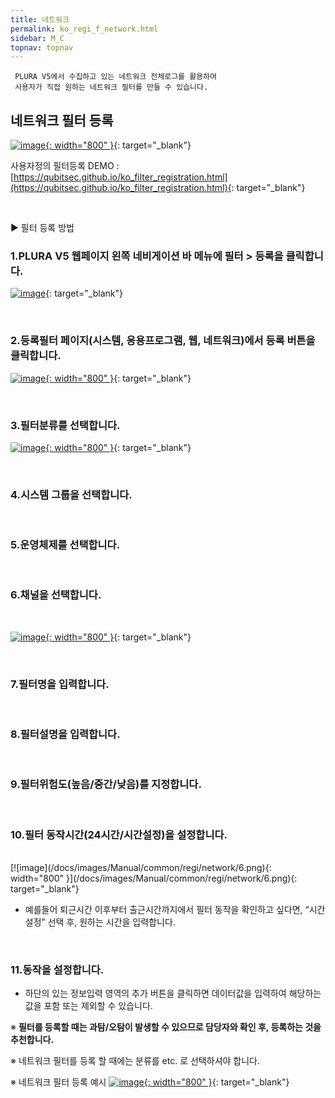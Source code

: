 ```yaml
---
title: 네트워크
permalink: ko_regi_f_network.html
sidebar: M_C
topnav: topnav
---
```


     PLURA V5에서 수집하고 있는 네트워크 전체로그를 활용하여
     사용자가 직접 원하는 네트워크 필터를 만들 수 있습니다.

## 네트워크 필터 등록

[![image](/docs/images/Manual/common/regi/network/1.png){: width="800" }](/docs/images/Manual/common/regi/network/1.png){: target="_blank"}


사용자정의 필터등록 DEMO : [https://qubitsec.github.io/ko_filter_registration.html](https://qubitsec.github.io/ko_filter_registration.html){: target="_blank"}

<br />

▶ 필터 등록 방법

### 1.PLURA V5 웹페이지 왼쪽 네비게이션 바 메뉴에 필터 > 등록을 클릭합니다.
[![image](/docs/images/Manual/common/regi/network/2.png)](/docs/images/Manual/common/regi/network/2.png){: target="_blank"}

<br />

### 2.등록필터 페이지(시스템, 응용프로그램, 웹, 네트워크)에서 등록 버튼을 클릭합니다.
[![image](/docs/images/Manual/common/regi/network/3.png){: width="800" }](/docs/images/Manual/common/regi/network/3.png){: target="_blank"}

<br />

### 3.필터분류를 선택합니다.
[![image](/docs/images/Manual/common/regi/network/4.png){: width="800" }](/docs/images/Manual/common/regi/network/4.png){: target="_blank"}

<br />

### 4.시스템 그룹을 선택합니다.

<br />

### 5.운영체제를 선택합니다.

<br />

### 6.채널을 선택합니다.
<br />

[![image](/docs/images/Manual/common/regi/network/5.png){: width="800" }](/docs/images/Manual/common/regi/network/5.png){: target="_blank"}

<br />

### 7.필터명을 입력합니다.

<br />

### 8.필터설명을 입력합니다.

<br />

### 9.필터위험도(높음/중간/낮음)를 지정합니다.

<br />

### 10.필터 동작시간(24시간/시간설정)을 설정합니다.

<br />
[![image](/docs/images/Manual/common/regi/network/6.png){: width="800" }](/docs/images/Manual/common/regi/network/6.png){: target="_blank"}

- 예를들어 퇴근시간 이후부터 출근시간까지에서 필터 동작을 확인하고 싶다면, “시간설정” 선택 후, 원하는 시간을 입력합니다.

<br />

### 11.동작을 설정합니다.
- 하단의 있는 정보입력 영역의 추가 버튼을 클릭하면 데이터값을 입력하여 해당하는 값을 포함 또는 제외할 수 있습니다.

※ **필터를 등록할 때는 과탐/오탐이 발생할 수 있으므로 담당자와 확인 후, 등록하는 것을 추천합니다.**

※ 네트워크 필터를 등록 할 때에는 분류를 etc. 로 선택하셔야 합니다.

※ 네트워크 필터 등록 예시
[![image](/docs/images/Manual/common/regi/network/7.png){: width="800" }](/docs/images/Manual/common/regi/network/7.png){: target="_blank"}


 